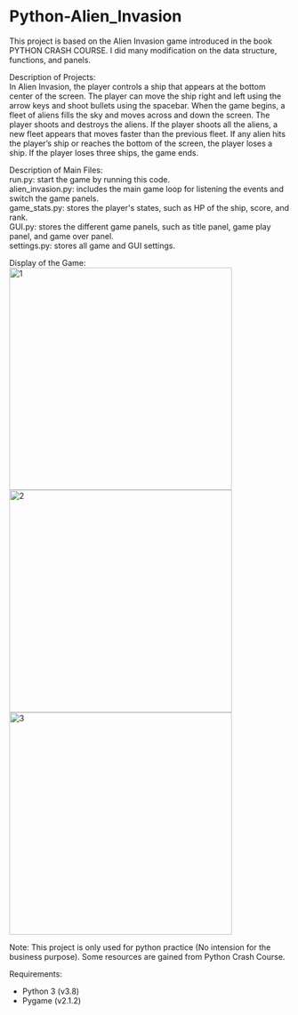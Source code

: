 # Python-Alien_Invasion

This project is based on the Alien Invasion game introduced in the book PYTHON CRASH COURSE. I did many modification on the data structure, functions, and panels.  

Description of Projects:  
In Alien Invasion, the player controls a ship that appears at the bottom center of the screen. The player can move the ship right and left using the arrow keys and shoot bullets using the spacebar. When the game begins, a fleet of aliens fills the sky and moves across and down the screen. The player shoots and destroys the aliens. If the player shoots all the aliens, a new fleet appears that moves faster than the previous fleet. If any alien hits the player’s ship or reaches the bottom of the screen, the player loses a ship. If the player loses three ships, the game ends.  

Description of Main Files:  
run.py: start the game by running this code.  
alien_invasion.py: includes the main game loop for listening the events and switch the game panels.  
game_stats.py: stores the player's states, such as HP of the ship, score, and rank.  
GUI.py: stores the different game panels, such as title panel, game play panel, and game over panel.  
settings.py: stores all game and GUI settings.  

Display of the Game:  
<img width="400" alt="1" src="https://user-images.githubusercontent.com/39048778/198046241-f03c8d15-101d-4679-acfa-ec0835abee1e.png">  
<img width="400" alt="2" src="https://user-images.githubusercontent.com/39048778/198046748-92dd208a-1653-4280-8de4-caac5a41fcfb.png">  
<img width="400" alt="3" src="https://user-images.githubusercontent.com/39048778/198046805-bbe52656-c152-4766-a902-12b344088a9e.png">  

Note: This project is only used for python practice (No intension for the business purpose). Some resources are gained from Python Crash Course.

Requirements:
  - Python 3 (v3.8)
  - Pygame (v2.1.2)

